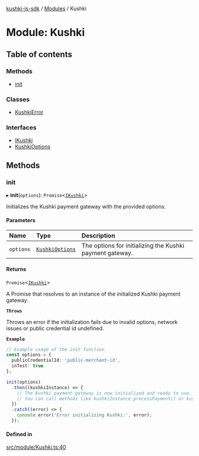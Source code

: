 [kushki-js-sdk](../README.md) / [Modules](../modules.md) / Kushki

# Module: Kushki

## Table of contents

### Methods

- [init](Kushki.md#init)

### Classes

- [KushkiError](../classes/Kushki.KushkiError.md)

### Interfaces

- [IKushki](../interfaces/Kushki.IKushki.md)
- [KushkiOptions](../interfaces/Kushki.KushkiOptions.md)

## Methods

### init

▸ **init**(`options`): `Promise`<[`IKushki`](../interfaces/Kushki.IKushki.md)\>

Initializes the Kushki payment gateway with the provided options.

#### Parameters

| Name | Type | Description |
| :------ | :------ | :------ |
| `options` | [`KushkiOptions`](../interfaces/Kushki.KushkiOptions.md) | The options for initializing the Kushki payment gateway. |

#### Returns

`Promise`<[`IKushki`](../interfaces/Kushki.IKushki.md)\>

A Promise that resolves to an instance of the initialized Kushki payment gateway.

**`Throws`**

Throws an error if the initialization fails due to invalid options, network issues or public credential id undefined.

**`Example`**

```ts
// Example usage of the init function
const options = {
  publicCredentialId: 'public-merchant-id',
  inTest: true
};

init(options)
  .then((kushkiInstance) => {
    // The Kushki payment gateway is now initialized and ready to use.
    // You can call methods like kushkiInstance.processPayment() or kushkiInstance.refundPayment().
  })
  .catch((error) => {
    console.error('Error initializing Kushki:', error);
  });
```

#### Defined in

[src/module/Kushki.ts:40](https://github.com/ksh-js-sdk-dev/kushki-js-sdk/blob/58b0a1b/src/module/Kushki.ts#L40)
